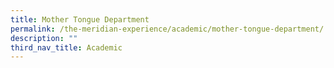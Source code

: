 ```yaml
---
title: Mother Tongue Department
permalink: /the-meridian-experience/academic/mother-tongue-department/
description: ""
third_nav_title: Academic
---
```

